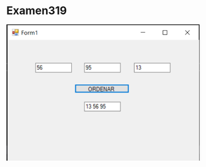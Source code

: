 # Examen319

![Ejecuciones/Ejecucionpregunta1.png](https://github.com/JhulenMallo/Examen319/blob/main/Ejecuciones/Ejecucionpregunta1.png)
